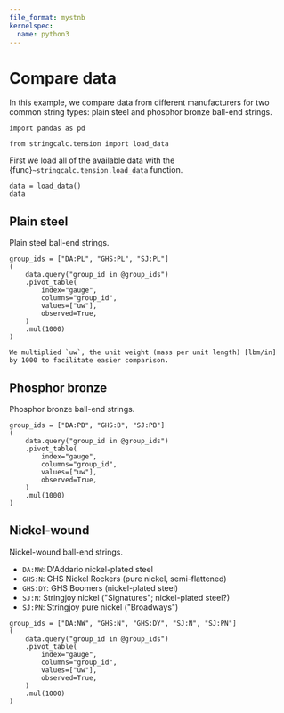 ```yaml
---
file_format: mystnb
kernelspec:
  name: python3
---
```


# Compare data

In this example, we compare data from different manufacturers
for two common string types: plain steel and phosphor bronze ball-end strings.

```{code-cell} ipython3
import pandas as pd

from stringcalc.tension import load_data
```

First we load all of the available data with the {func}`~stringcalc.tension.load_data` function.

```{code-cell} ipython3
data = load_data()
data
```

## Plain steel

Plain steel ball-end strings.

```{code-cell} ipython3
group_ids = ["DA:PL", "GHS:PL", "SJ:PL"]
(
    data.query("group_id in @group_ids")
    .pivot_table(
        index="gauge",
        columns="group_id",
        values=["uw"],
        observed=True,
    )
    .mul(1000)
)
```

```{note}
We multiplied `uw`, the unit weight (mass per unit length) [lbm/in]
by 1000 to facilitate easier comparison.
```

## Phosphor bronze

Phosphor bronze ball-end strings.

```{code-cell} ipython3
group_ids = ["DA:PB", "GHS:B", "SJ:PB"]
(
    data.query("group_id in @group_ids")
    .pivot_table(
        index="gauge",
        columns="group_id",
        values=["uw"],
        observed=True,
    )
    .mul(1000)
)
```

## Nickel-wound

Nickel-wound ball-end strings.

- `DA:NW`: D'Addario nickel-plated steel
- `GHS:N`: GHS Nickel Rockers (pure nickel, semi-flattened)
- `GHS:DY`: GHS Boomers (nickel-plated steel)
- `SJ:N`: Stringjoy nickel ("Signatures"; nickel-plated steel?)
- `SJ:PN`: Stringjoy pure nickel ("Broadways")

```{code-cell} ipython3
group_ids = ["DA:NW", "GHS:N", "GHS:DY", "SJ:N", "SJ:PN"]
(
    data.query("group_id in @group_ids")
    .pivot_table(
        index="gauge",
        columns="group_id",
        values=["uw"],
        observed=True,
    )
    .mul(1000)
)
```
